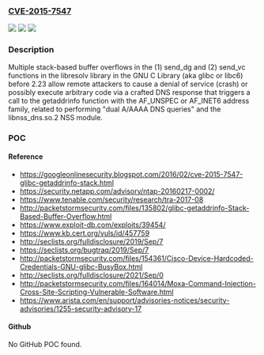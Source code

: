 ### [CVE-2015-7547](https://cve.mitre.org/cgi-bin/cvename.cgi?name=CVE-2015-7547)
![](https://img.shields.io/static/v1?label=Product&message=n%2Fa&color=blue)
![](https://img.shields.io/static/v1?label=Version&message=n%2Fa&color=blue)
![](https://img.shields.io/static/v1?label=Vulnerability&message=n%2Fa&color=brighgreen)

### Description

Multiple stack-based buffer overflows in the (1) send_dg and (2) send_vc functions in the libresolv library in the GNU C Library (aka glibc or libc6) before 2.23 allow remote attackers to cause a denial of service (crash) or possibly execute arbitrary code via a crafted DNS response that triggers a call to the getaddrinfo function with the AF_UNSPEC or AF_INET6 address family, related to performing "dual A/AAAA DNS queries" and the libnss_dns.so.2 NSS module.

### POC

#### Reference
- https://googleonlinesecurity.blogspot.com/2016/02/cve-2015-7547-glibc-getaddrinfo-stack.html
- https://security.netapp.com/advisory/ntap-20160217-0002/
- https://www.tenable.com/security/research/tra-2017-08
- http://packetstormsecurity.com/files/135802/glibc-getaddrinfo-Stack-Based-Buffer-Overflow.html
- https://www.exploit-db.com/exploits/39454/
- https://www.kb.cert.org/vuls/id/457759
- http://seclists.org/fulldisclosure/2019/Sep/7
- https://seclists.org/bugtraq/2019/Sep/7
- http://packetstormsecurity.com/files/154361/Cisco-Device-Hardcoded-Credentials-GNU-glibc-BusyBox.html
- http://seclists.org/fulldisclosure/2021/Sep/0
- http://packetstormsecurity.com/files/164014/Moxa-Command-Injection-Cross-Site-Scripting-Vulnerable-Software.html
- https://www.arista.com/en/support/advisories-notices/security-advisories/1255-security-advisory-17

#### Github
No GitHub POC found.


